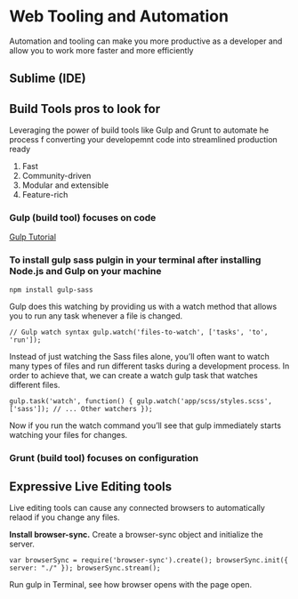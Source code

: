 # Web Tooling and Automation 

Automation and tooling can make you more productive as a developer and allow you to work more faster and more efficiently

## Sublime (IDE)

## Build Tools pros to look for

Leveraging the power of build tools like Gulp and Grunt to automate he process f converting your developemnt code into streamlined production ready

1. Fast
2. Community-driven
3. Modular and extensible
4. Feature-rich

### Gulp (build tool) focuses on code
[Gulp Tutorial](https://zellwk.com/blog/gulp-tutorial/)

### To install gulp sass pulgin in your terminal after installing Node.js and Gulp on your machine

`npm install gulp-sass`

Gulp does this watching by providing us with a watch method that allows you to run any task whenever a file is changed.

``// Gulp watch syntax
gulp.watch('files-to-watch', ['tasks', 'to', 'run']);``

Instead of just watching the Sass files alone, you’ll often want to watch many types of files and run different tasks during a development process. In order to achieve that, we can create a watch gulp task that watches different files.

``gulp.task('watch', function() {
  gulp.watch('app/scss/styles.scss', ['sass']);
  // ... Other watchers
});``

Now if you run the watch command you’ll see that gulp immediately starts watching your files for changes.

### Grunt (build tool) focuses on configuration


## Expressive Live Editing tools 

Live editing tools can cause any connected browsers to automatically relaod if you change any files.

**Install browser-sync.**
Create a browser-sync object and initialize the server.

``var browserSync = require('browser-sync').create();
 browserSync.init({
     server: "./"
 });
 browserSync.stream();``
 
Run gulp in Terminal, see how browser opens with the page open.